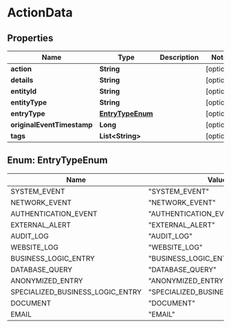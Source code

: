 
# ActionData

## Properties
Name | Type | Description | Notes
------------ | ------------- | ------------- | -------------
**action** | **String** |  |  [optional]
**details** | **String** |  |  [optional]
**entityId** | **String** |  |  [optional]
**entityType** | **String** |  |  [optional]
**entryType** | [**EntryTypeEnum**](#EntryTypeEnum) |  |  [optional]
**originalEventTimestamp** | **Long** |  |  [optional]
**tags** | **List&lt;String&gt;** |  |  [optional]


<a name="EntryTypeEnum"></a>
## Enum: EntryTypeEnum
Name | Value
---- | -----
SYSTEM_EVENT | &quot;SYSTEM_EVENT&quot;
NETWORK_EVENT | &quot;NETWORK_EVENT&quot;
AUTHENTICATION_EVENT | &quot;AUTHENTICATION_EVENT&quot;
EXTERNAL_ALERT | &quot;EXTERNAL_ALERT&quot;
AUDIT_LOG | &quot;AUDIT_LOG&quot;
WEBSITE_LOG | &quot;WEBSITE_LOG&quot;
BUSINESS_LOGIC_ENTRY | &quot;BUSINESS_LOGIC_ENTRY&quot;
DATABASE_QUERY | &quot;DATABASE_QUERY&quot;
ANONYMIZED_ENTRY | &quot;ANONYMIZED_ENTRY&quot;
SPECIALIZED_BUSINESS_LOGIC_ENTRY | &quot;SPECIALIZED_BUSINESS_LOGIC_ENTRY&quot;
DOCUMENT | &quot;DOCUMENT&quot;
EMAIL | &quot;EMAIL&quot;



